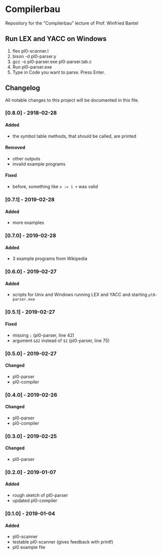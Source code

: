# Compilerbau
Repository for the "Compilerbau" lecture of Prof. Winfried Bantel

## Run LEX and YACC on Windows
1. flex pl0-scanner.l
2. bison -d pl0-parser.y 
3. gcc -o pl0-parser.exe pl0-parser.tab.c
4. Run pl0-parser.exe
5. Type in Code you want to parse. Press Enter. 

## Changelog
All notable changes to this project will be documented in this file.

### [0.8.0] - 2918-02-28
#### Added
- the symbol table methods, that should be called, are printed

#### Removed
- other outputs
- invalid example programs

#### Fixed
- before, something like `x := 1 +` was valid

### [0.7.1] - 2019-02-28
#### Added
- more examples

### [0.7.0] - 2019-02-28
#### Added
- 3 example programs from Wikipedia

### [0.6.0] - 2019-02-27
#### Added
- scripts for Unix and Windows running LEX and YACC and starting `pl0-parser.exe`

### [0.5.1] - 2019-02-27
#### Fixed
- missing `;` (pl0-parser, line 42)
- argument `&$2` instead of `$2` (pl0-parser, line 75)

### [0.5.0] - 2019-02-27
#### Changed
- pl0-parser
- pl0-compiler

### [0.4.0] - 2019-02-26
#### Changed
- pl0-parser
- pl0-compiler

### [0.3.0] - 2019-02-25
#### Changed
- pl0-parser

### [0.2.0] - 2019-01-07
#### Added
- rough sketch of pl0-parser
- updated pl0-compiler

### [0.1.0] - 2019-01-04
#### Added
- pl0-scanner
- testable pl0-scanner (gives feedback with printf)
- pl0 example file



